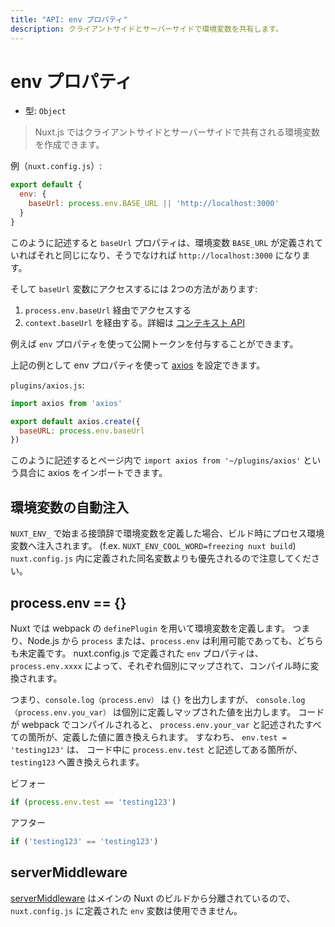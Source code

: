 ```yaml
---
title: "API: env プロパティ"
description: クライアントサイドとサーバーサイドで環境変数を共有します。
---
```


# env プロパティ

- 型: `Object`

> Nuxt.js ではクライアントサイドとサーバーサイドで共有される環境変数を作成できます。

例（`nuxt.config.js`）:

```js
export default {
  env: {
    baseUrl: process.env.BASE_URL || 'http://localhost:3000'
  }
}
```

このように記述すると `baseUrl` プロパティは、環境変数 `BASE_URL` が定義されていればそれと同じになり、そうでなければ `http://localhost:3000` になります。

そして `baseUrl` 変数にアクセスするには 2つの方法があります:

1. `process.env.baseUrl` 経由でアクセスする
2. `context.baseUrl` を経由する。詳細は [コンテキスト API](/api#コンテキスト)

例えば `env` プロパティを使って公開トークンを付与することができます。

上記の例として env プロパティを使って [axios](https://github.com/mzabriskie/axios) を設定できます。

`plugins/axios.js`:

```js
import axios from 'axios'

export default axios.create({
  baseURL: process.env.baseUrl
})
```

このように記述するとページ内で `import axios from '~/plugins/axios'` という具合に axios をインポートできます。

## 環境変数の自動注入

`NUXT_ENV_` で始まる接頭辞で環境変数を定義した場合、ビルド時にプロセス環境変数へ注入されます。
(f.ex. `NUXT_ENV_COOL_WORD=freezing nuxt build`)
`nuxt.config.js` 内に定義された同名変数よりも優先されるので注意してください。

## process.env == {}

Nuxt では webpack の `definePlugin` を用いて環境変数を定義します。
つまり、Node.js から `process` または、`process.env` は利用可能であっても、どちらも未定義です。
nuxt.config.js で定義された `env` プロパティは、`process.env.xxxx` によって、それぞれ個別にマップされて、コンパイル時に変換されます。

つまり、`console.log（process.env）` は `{}` を出力しますが、 `console.log（process.env.you_var）` は個別に定義しマップされた値を出力します。
コードが webpack でコンパイルされると、 `process.env.your_var` と記述されたすべての箇所が、定義した値に置き換えられます。
すなわち、 `env.test = 'testing123'` は、
コード中に `process.env.test` と記述してある箇所が、`testing123` へ置き換えられます。

ビフォー

```js
if (process.env.test == 'testing123')
```

アフター

```js
if ('testing123' == 'testing123')
```

## serverMiddleware

[serverMiddleware](/api/configuration-servermiddleware) はメインの Nuxt のビルドから分離されているので、`nuxt.config.js` に定義された `env` 変数は使用できません。

